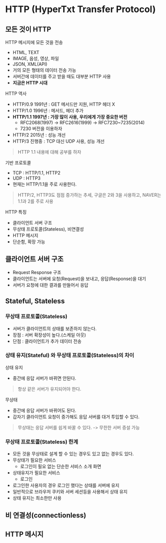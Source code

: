# HTTP (**H**yper**T**xt **T**ransfer **P**rotocol)

## 모든 것이 HTTP

HTTP 메시지에 모든 것을 전송

- HTML, TEXT
- IMAGE, 음성, 영상, 파일
- JSON, XML(API)
- 거의 모든 형태의 데이터 전송 가능
- 서버간에 데이터를 주고 받을 때도 대부분 HTTP 사용
- **지금은 HTTP 시대**

HTTP 역사

- HTTP/0.9 1991년 : GET 메서드만 지원, HTTP 헤더 X
- HTTP/1.0 1996년 : 메서드, 헤더 추가
- **HTTP/1.1 1997년 : 가장 많이 사용, 우리에게 가장 중요한 버전**
    - RFC2068(1997) -> RFC2616(1999) -> RFC7230~7235(2014)
    - 7230 버전을 이용하자
- HTTP/2 2015년 : 성능 개선
- HTTP/3 진행중 : TCP 대신 UDP 사용, 성능 개선

> HTTP 1.1 내용에 대해 공부를 하자

기반 프로토콜

- TCP : HTTP/1.1, HTTP2
- UDP : HTTP3
- 현재는 HTTP/1.1을 주로 사용한다.

> HTTP/2, HTTP3도 점점 증가하는 추세, 구글은 2와 3을 사용하고, NAVER는 1.1과 2를 주로 사용

HTTP 특징

- 클라이언트 서버 구조
- 무상태 프로토콜(Stateless), 비연결성
- HTTP 메시지
- 단순함, 확장 가능

## 클라이언트 서버 구조

- Request Response 구조
- 클라이언트는 서버에 요청(Request)을 보내고, 응답(Response)을 대기
- 서버가 요청에 대한 결과를 만들어서 응답

## Stateful, Stateless

### 무상태 프로토콜(Stateless)

- 서버가 클라이언트의 상태를 보존하지 않는다.
- 장점 : 서버 확장성이 높다.(스케일 아웃)
- 단점 : 클라이언트가 추가 데이터 전송

### 상태 유지(Stateful) 와 무상태 프로토콜(Stateless)의 차이

상태 유지

- 중간에 응답 서버가 바뀌면 안된다.

> 항상 같은 서버가 유지되어야 한다.

무상태

- 중간에 응답 서버가 바뀌어도 된다.
- 갑자기 클라이언트 요청이 증가해도 응답 서버를 대거 투입할 수 있다.

> 무상태는 응답 서버를 쉽게 바꿀 수 있다. -> 무한한 서버 증설 가능


### 무상태 프로토콜(Stateless) 한계

- 모든 것을 무상태로 설계 할 수 있는 경우도 있고 없는 경우도 있다.
- 무상태가 필요한 서비스
    - 로그인이 필요 없는 단순한 서비스 소개 화면
- 상태유지가 필요한 서비스
    - 로그인
- 로그인한 사용자의 경우 로그인 했다는 상태를 서버에 유지
- 일반적으로 브라우저 쿠키와 서버 세션등을 사용해서 상태 유지
- 상태 유지는 최소한만 사용

## 비 연결성(connectionless)

## HTTP 메시지